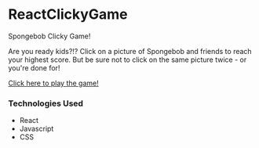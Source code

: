 # ReactClickyGame

Spongebob Clicky Game!

Are you ready kids?!?  Click on a picture of Spongebob and friends to reach your highest score.  But be sure not to click on the same picture twice - or you're done for!  


[Click here to play the game!](https://intense-plateau-87709.herokuapp.com/)

### Technologies Used
* React
* Javascript
* CSS


